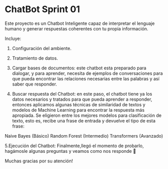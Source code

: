 # ChatBot Sprint 01
Este proyecto es un Chatbot Inteligente capaz de interpretar el lenguaje humano y generar respuestas coherentes con tu propia información.

Incluye:
1. Configuración del ambiente.

2. Tratamiento de datos.

3. Cargar bases de documentos: este chatbot esta preparado para dialogar, y para aprender, necesita de ejemplos de conversaciones para que pueda encontrar las relaciones necesarias entre las palabras y así saber que responder.

4. Buscar respuesta del Chatbot: en este paso, el chatbot tiene ya los datos necesarios y tratados para que pueda aprender a responder, entonces aplicamos algunas técnicas de similaridad de textos y modelos de Machine Learning para encontrar la respuesta más apropiada. Se eligieron entre los mejores modelos para clasificación de texto, esto es, recibe una frase de entrada y devuelve el tipo de esta frase:

Naive Bayes (Básico)
Random Forest (Intermedio)
Transformers (Avanzado)

5.Ejecución del Chatbot: Finalmente,llegó el momento de probarlo, hagámosle algunas preguntas y veamos como nos responde 🤖

Muchas gracias por su atención!
